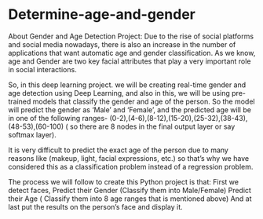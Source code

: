 # Determine-age-and-gender
About Gender and Age Detection Project:
Due to the rise of social platforms and social media nowadays, there is also an increase in the number of applications that want automatic age and gender classification. As we know, age and Gender are two key facial attributes that play a very important role in social interactions.

So, in this deep learning project. we will be creating real-time gender and age detection using Deep Learning, and also in this, we will be using pre-trained models that classify the gender and age of the person. So the model will predict the gender as ‘Male’ and ‘Female’, and the predicted age will be in one of the following ranges- (0-2),(4-6),(8-12),(15-20),(25-32),(38-43),(48-53),(60-100) ( so there are 8 nodes in the final output layer or say softmax layer).

It is very difficult to predict the exact age of the person due to many reasons like (makeup, light, facial expressions, etc.) so that’s why we have considered this as a classification problem instead of a regression problem.

The process we will follow to create this Python project is that:
First we detect faces,
Predict their Gender (Classify them into Male/Female)
Predict their Age ( Classify them into 8 age ranges that is mentioned above)
And at last put the results on the person’s face and display it.
